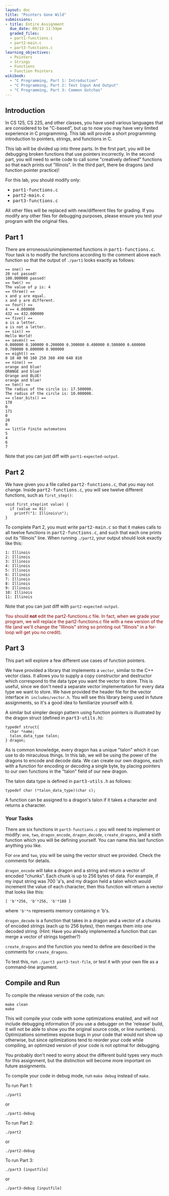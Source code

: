 ```yaml
---
layout: doc
title: "Pointers Gone Wild"
submissions:
- title: Entire Assignment
  due_date: 09/13 11:59pm
  graded_files:
  - part1-functions.c
  - part2-main.c
  - part3-functions.c
learning_objectives:
  - Pointers
  - Strings
  - Functions
  - Function Pointers
wikibook:
  - "C Programming, Part 1: Introduction"
  - "C Programming, Part 2: Text Input And Output"
  - "C Programming, Part 3: Common Gotchas"
---
```


## Introduction

In CS 125, CS 225, and other classes, you have used various languages that are considered to be "C-based", but up to now you may have very limited experience in C programming. This lab will provide a short programming introduction to pointers, strings, and functions in C.

This lab will be divided up into three parts. In the first part, you will be debugging broken functions that use pointers incorrectly. In the second part, you will need to write code to call some "creatively defined" functions so that each prints out "Illinois". In the third part, there be dragons (and function pointer practice)!

For this lab, you should modify only:

*   <tt>part1-functions.c</tt>
*   <tt>part2-main.c</tt>
*   <tt>part3-functions.c</tt>

All other files will be replaced with new/different files for grading. If you modify any other files for debugging purposes, please ensure you test your program with the original files.

## Part 1

There are erroneous/unimplemented functions in <tt>part1-functions.c</tt>. Your task is to modify the functions according to the comment above each function so that the output of `./part1` looks exactly as follows:

```
== one() ==
20 not passed!
100.000000 passed!
== two() ==
The value of p is: 4
== three() ==
x and y are equal.
x and y are different.
== four() ==
4 == 4.000000
432 == 432.000000
== five() ==
a is a letter.
a is not a letter.
== six() ==
Hello World!
== seven() ==
0.000000 0.100000 0.200000 0.300000 0.400000 0.500000 0.600000 0.700000 0.800000 0.900000
== eight() ==
0 10 40 90 160 250 360 490 640 810
== nine() ==
orange and blue!
ORANGE and blue!
Orange and BLUE!
orange and blue!
== ten() ==
The radius of the circle is: 17.500000.
The radius of the circle is: 10.000000.
== clear_bits() ==
170
0
171
0
20
0
== little finite automatons
5
4
6
7
```

Note that you can just diff with ```part1-expected-output```.

## Part 2

We have given you a file called <tt>part2-functions.c</tt>, that you may not change. Inside <tt>part2-functions.c</tt>, you will see twelve different functions, such as `first_step()`:

```
void first_step(int value) {
  if (value == 81)
    printf("1: Illinois\n");
}
```

To complete Part 2, you must write <tt>part2-main.c</tt> so that it makes calls to all twelve functions in <tt>part2-functions.c</tt>, and such that each one prints out its "Illinois" line. When running `./part2`, your output should look exactly like this:

```
1: Illinois
2: Illinois
3: Illinois
4: Illinois
5: Illinois
6: Illinois
7: Illinois
8: Illinois
9: Illinois
10: Illinois
11: Illinois
```

Note that you can just diff with ```part2-expected-output```.

<span style="color: #800">You should __not__ edit the part2-functions.c file. In fact, when we grade your program, we will replace the part2-functions.c file with a new version of the file (and we'll change the "Illinois" string so printing out "Illinois" in a for-loop will get you no credit).</span>

## Part 3

This part will explore a few different use cases of function pointers.

We have provided a library that implements a `vector`, similar to the C++ vector class. It allows you to supply a copy constructor and destructor which correspond to the data type you want the vector to store. This is useful, since we don't need a separate vector implementation for every data type we want to store. We have provided the header file for the vector interface in` includes/vector.h`. You will see this library being used in future assignments, so it's a good idea to familiarize yourself with it.

A similar but simpler design pattern using function pointers is illustrated by the dragon struct (defined in <tt>part3-utils.h</tt>):

```
typedef struct{
  char *name;
  talon_data_type talon;
} dragon;
```

As is common knowledge, every dragon has a unique "talon" which it can use to do miraculous things. In this lab, we will be using the power of the dragons to encode and decode data. We can create our own dragons, each with a function for encoding or decoding a single byte, by placing pointers to our own functions in the "talon" field of our new dragon.

The talon data type is defined in <tt>part3-utils.h</tt> as follows:

```
typedef char (*talon_data_type)(char c);
```

A function can be assigned to a dragon's talon if it takes a character and returns a character.

### Your Tasks

There are six functions in `part3-functions.c` you will need to implement or modify: `one`, `two`, `dragon_encode`, `dragon_decode`, `create_dragons`, and a sixth function which you will be defining yourself. You can name this last function anything you like.

For `one` and `two`, you will be using the vector struct we provided. Check the comments for details.

`dragon_encode` will take a dragon and a string and return a vector of encoded "chunks". Each chunk is up to 256 bytes of data. For example, if my input string was 700 'a's, and my dragon held a talon which would increment the value of each character, then this function will return a vector that looks like this:

```
[ 'b'*256, 'b'*256, 'b'*188 ]
```

where `'b'*n` represents memory containing _n_ 'b's.

`dragon_decode` is a function that takes in a dragon and a vector of a chunks of encoded strings (each up to 256 bytes), then merges them into one decoded string. (Hint: Have you already implemented a function that can merge a vector of strings together?)

`create_dragons` and the function you need to define are described in the comments for `create_dragons`.

To test this, run `./part3 part3-test-file`, or test it with your own file as a command-line argument.

## Compile and Run

To compile the release version of the code, run:

```
make clean
make
```

This will compile your code with some optimizations enabled, and will not include debugging information (if you use a debugger on the 'release' build, it will not be able to show you the original source code, or line numbers). Optimizations sometimes expose bugs in your code that would not show up otherwise, but since optimizations tend to reorder your code while compiling, an optimized version of your code is not optimal for debugging.

You probably don't need to worry about the different build types very much for this assignment, but the distinction will become more important on future assignments.

To compile your code in debug mode, run `make debug` instead of `make`.

To run Part 1:

```
./part1
```

or

```
./part1-debug
```

To run Part 2:

```
./part2
```

or

```
./part2-debug
```

To run Part 3:

```
./part3 [inputfile]
```

or

```
./part3-debug [inputfile]
```
